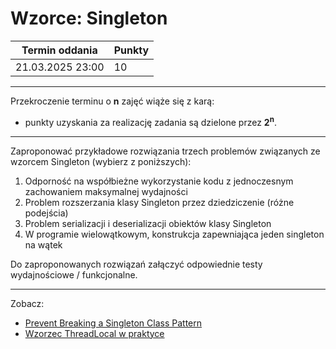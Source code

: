 # Wzorce: Singleton

| Termin oddania | Punkty     |
|----------------|:-----------|
| 21.03.2025 23:00|  10       |

--- 
Przekroczenie terminu o **n** zajęć wiąże się z karą:
- punkty uzyskania za realizację zadania są dzielone przez **2<sup>n</sup>**.

--- 
Zaproponować przykładowe rozwiązania trzech problemów związanych ze wzorcem Singleton (wybierz z poniższych):

1. Odporność na współbieżne wykorzystanie kodu z jednoczesnym zachowaniem maksymalnej wydajności
2. Problem rozszerzania klasy Singleton przez dziedziczenie (różne podejścia)
3. Problem serializacji i deserializacji obiektów klasy Singleton
4. W programie wielowątkowym, konstrukcja zapewniająca jeden singleton na wątek

Do zaproponowanych rozwiązań załączyć odpowiednie testy wydajnościowe / funkcjonalne.

---
Zobacz:
- [Prevent Breaking a Singleton Class Pattern](https://dzone.com/articles/prevent-breaking-a-singleton-class-pattern)
- [Wzorzec ThreadLocal w praktyce](https://mmazurek.dev/wzorzec-threadlocal-w-praktyce/)
